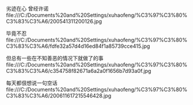 劣迹在心
曾经许诺
file:///C:/Documents%20and%20Settings/xuhaofeng/%C3%97%C3%80%C3%83%C3%A6/200541311200126.jpg
 
毕竟不忍
file:///C:/Documents%20and%20Settings/xuhaofeng/%C3%97%C3%80%C3%83%C3%A6/fdfe32a57d4d16ed84f1a85739cce415.jpg
 
但总有一些在不知善恶的情况下就做了的事
file:///C:/Documents%20and%20Settings/xuhaofeng/%C3%97%C3%80%C3%83%C3%A6/c354758f82671a6a2a0f1656b7d93a0f.jpg
 
每天都佷想说一句空话
file:///C:/Documents%20and%20Settings/xuhaofeng/%C3%97%C3%80%C3%83%C3%A6/200611617215546428.jpg
 
